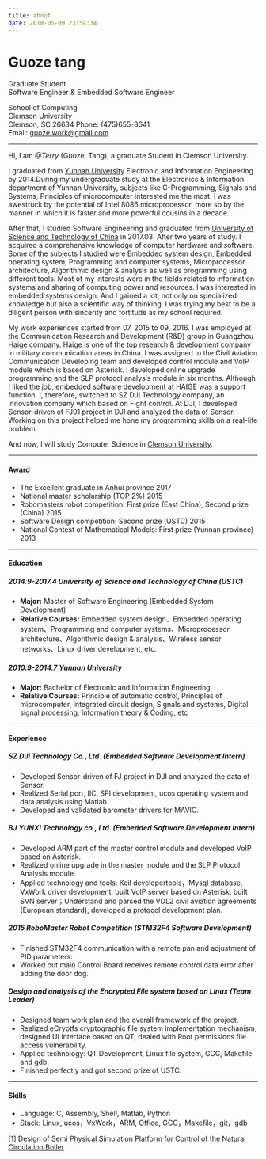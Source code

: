 ```yaml
---
title: about
date: 2018-05-09 23:54:34
---
```

**Guoze tang**
=======
Graduate Student  
Software Engineer & Embedded Software Engineer

School of Computing  
Clemson University  
Clemson, SC 26634
Phone: (475)655-8641  
Email: guoze.work@gmail.com  

---
Hi, I am *@Terry* (Guoze, Tang), a graduate Student in Clemson University.

I graduated from [Yunnan University](https://en.wikipedia.org/wiki/Yunnan_University) Electronic and Information Engineering by 2014.During my undergraduate study at the Electronics & Information department of Yunnan University, subjects like C-Programming, Signals and Systems, Principles of microcomputer
interested me the most. I was awestruck by the potential of Intel 8086 microprocessor, more so by the manner in which it is faster and more powerful cousins in a decade.  

After that, I studied Software Engineering and graduated from [University of Science and Technology of China](https://en.wikipedia.org/wiki/University_of_Science_and_Technology_of_China) in 2017.03. After two years of study. I acquired a comprehensive knowledge of computer hardware and software. Some of the subjects I studied were Embedded system design, Embedded operating system, Programming and computer systems, Microprocessor architecture, Algorithmic design & analysis as well as programming using different tools. Most of my interests were in the fields related to information systems and sharing of computing power
and resources. I was interested in embedded systems design. And I gained a lot, not only on specialized knowledge but also a scientific way of thinking. I was trying my best to be a diligent person with sincerity and fortitude as my school required.   

My work experiences started from 07, 2015 to 09, 2016. I was employed at the
Communication Research and Development (R&D) group in Guangzhou Haige company. Haige is one of the top research & development company in military communication areas in China. I was assigned to the Civil Aviation Communication Developing team and developed control module and VoIP module which is based on Asterisk. I developed online upgrade programming
and the SLP protocol analysis module in six months. Although I liked the job, embedded software development at HAIGE was a support function. I, therefore, switched to SZ DJI Technology company, an innovation company which based on Fight control. At DJI, I developed Sensor-driven of FJ01 project in DJI and analyzed the data of Sensor. Working on this project helped me hone my programming skills on a real-life problem.

And now, I will study Computer Science in [Clemson University](https://en.wikipedia.org/wiki/Clemson_University).  

---
#### Award
- The Excellent graduate in Anhui province 2017  
- National master scholarship (TOP 2%) 2015  
- Robomasters robot competition: First prize (East China), Second prize (China) 2015  
- Software Design competition: Second prize (USTC) 2015  
- National Contest of Mathematical Models: First prize (Yunnan province) 2013  

---
#### Education

##### 2014.9-2017.4 University of Science and Technology of China (USTC)   
- **Major:** Master of Software Engineering (Embedded System Development)
- **Relative Courses:** Embedded system design、Embedded operating system、Programming and computer systems、Microprocessor architecture、Algorithmic design & analysis、Wireless sensor networks、Linux driver development, etc.  

##### 2010.9-2014.7 Yunnan University	
- **Major:** Bachelor of Electronic and Information Engineering  
- **Relative Courses:** Principle of automatic control, Principles of microcomputer, Integrated circuit design, Signals and systems, Digital signal processing, Information theory & Coding, etc

---
#### Experience
##### SZ DJI Technology Co., Ltd. (Embedded Software Development Intern)
- Developed Sensor-driven of FJ project in DJI and analyzed the data of Sensor.
- Realized Serial port, IIC, SPI development, ucos operating system and data analysis using Matlab.
- Developed and validated barometer drivers for MAVIC.   

##### BJ YUNXI Technology co., Ltd. (Embedded Software Development Intern)  
- Developed ARM part of the master control module and developed VoIP based on Asterisk.  
- Realized online upgrade in the master module and the SLP Protocol Analysis module.  
- Applied technology and tools: Keil developertools，Mysql database, VxWork driver development, built VoIP server based on Asterisk, built SVN server；Understand and parsed the VDL2 civil aviation agreements (European standard), developed a protocol development plan.   

##### 2015 RoboMaster Robot Competition (STM32F4 Software Development)  
- Finished STM32F4 communication with a remote pan and adjustment of PID parameters.
-  Worked out main Control Board receives remote control data error after adding the door dog.   

##### Design and analysis of the Encrypted File system based on Linux (Team Leader)  
- Designed team work plan and the overall framework of the project.
- Realized eCryptfs cryptographic file system implementation mechanism, designed UI Interface based
on QT, dealed with Root permissions file access vulnerability.
- Applied technology: QT Development, Linux file system, GCC, Makefile and gdb.
- Finished perfectly and got second prize of USTC. 


---
#### Skills
- Language: C, Assembly, Shell, Matlab, Python
- Stack: Linux, ucos，VxWork，ARM, Office, GCC，Makefile，git，gdb  

[1] [Design of Semi Physical Simulation Platform for Control of the Natural Circulation Boiler](https://drive.google.com/open?id=1hWslNK0es94TkyLHxB-3ZWm2VPupseUn)